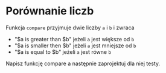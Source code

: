 # Porównanie liczb

Funkcja `compare` przyjmuje dwie liczby `a` i `b` i zwraca

- "$a is greater than $b" jeżeli `a` jest większe od `b`
- "$a is smaller then $b" jeżeli `a` jest mniejsze od `b`
- "$a is equal to $b" jeżeli `a` jest równe `b`

Napisz funkcję compare a następnie zaprojektuj dla niej testy.
